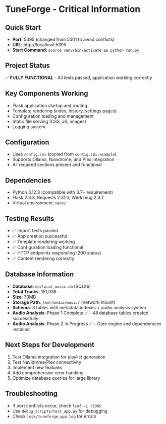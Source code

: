 # TuneForge - Critical Information

## Quick Start
- **Port**: 5395 (changed from 5001 to avoid conflicts)
- **URL**: http://localhost:5395
- **Start Command**: `source venv/bin/activate && python run.py`

## Project Status
✅ **FULLY FUNCTIONAL** - All tests passed, application working correctly

## Key Components Working
- Flask application startup and routing
- Template rendering (index, history, settings pages)
- Configuration loading and management
- Static file serving (CSS, JS, images)
- Logging system

## Configuration
- Uses `config.ini` (copied from `config.ini.example`)
- Supports Ollama, Navidrome, and Plex integration
- All required sections present and functional

## Dependencies
- Python 3.12.3 (compatible with 3.7+ requirement)
- Flask 2.3.3, Requests 2.31.0, Werkzeug 2.3.7
- Virtual environment: `venv/`

## Testing Results
- ✅ Import tests passed
- ✅ App creation successful
- ✅ Template rendering working
- ✅ Configuration loading functional
- ✅ HTTP endpoints responding (200 status)
- ✅ Content rendering correctly

## Database Information
- **Database**: `db/local_music.db` (SQLite)
- **Total Tracks**: 151,036
- **Size**: 73MB
- **Storage Path**: `/mnt/media/music/` (network mount)
- **Schema**: 3 tables with metadata indexes + audio analysis system
- **Audio Analysis**: Phase 1 Complete ✅ - All database tables created successfully
- **Audio Analysis**: Phase 2 In Progress ✅ - Core engine and dependencies installed

## Next Steps for Development
1. Test Ollama integration for playlist generation
2. Test Navidrome/Plex connectivity
3. Implement new features
4. Add comprehensive error handling
5. Optimize database queries for large library

## Troubleshooting
- If port conflicts occur, check `lsof -i :5395`
- Use `debug_scripts/test_app.py` for debugging
- Check `logs/tuneforge_app.log` for errors
